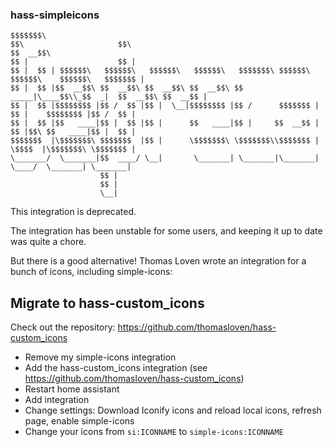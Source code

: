 ### hass-simpleicons

```
$$$$$$$\                                                              $$\                     $$\ 
$$  __$$\                                                             $$ |                    $$ |
$$ |  $$ | $$$$$$\   $$$$$$\   $$$$$$\   $$$$$$\   $$$$$$$\ $$$$$$\ $$$$$$\    $$$$$$\   $$$$$$$ |
$$ |  $$ |$$  __$$\ $$  __$$\ $$  __$$\ $$  __$$\ $$  _____|\____$$\\_$$  _|  $$  __$$\ $$  __$$ |
$$ |  $$ |$$$$$$$$ |$$ /  $$ |$$ |  \__|$$$$$$$$ |$$ /      $$$$$$$ | $$ |    $$$$$$$$ |$$ /  $$ |
$$ |  $$ |$$   ____|$$ |  $$ |$$ |      $$   ____|$$ |     $$  __$$ | $$ |$$\ $$   ____|$$ |  $$ |
$$$$$$$  |\$$$$$$$\ $$$$$$$  |$$ |      \$$$$$$$\ \$$$$$$$\\$$$$$$$ | \$$$$  |\$$$$$$$\ \$$$$$$$ |
\_______/  \_______|$$  ____/ \__|       \_______| \_______|\_______|  \____/  \_______| \_______|
                    $$ |                                                                          
                    $$ |                                                                          
                    \__|                                                                          
```

This integration is deprecated.

The integration has been unstable for some users, and keeping it up to date was quite a chore.

But there is a good alternative! Thomas Loven wrote an integration for a bunch of icons, including simple-icons:


## Migrate to hass-custom_icons

Check out the repository: https://github.com/thomasloven/hass-custom_icons

- Remove my simple-icons integration
- Add the hass-custom_icons integration (see https://github.com/thomasloven/hass-custom_icons)
- Restart home assistant
- Add integration
- Change settings: Download Iconify icons and reload local icons, refresh page, enable simple-icons
- Change your icons from `si:ICONNAME` to `simple-icons:ICONNAME`
